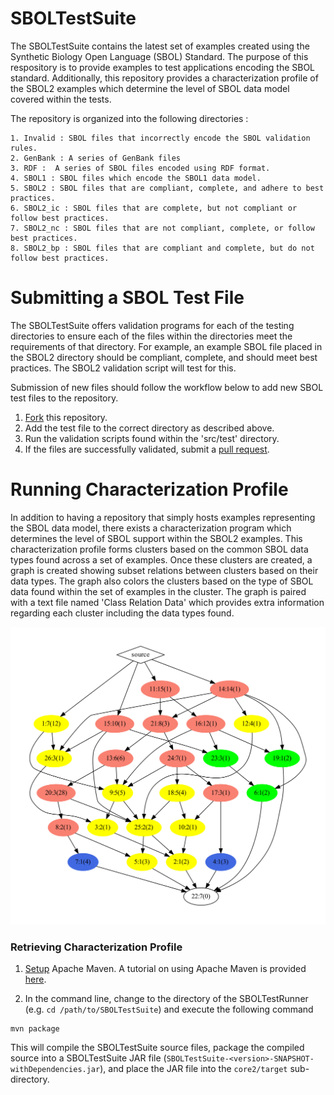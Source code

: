 # SBOLTestSuite

The SBOLTestSuite contains the latest set of examples created using the Synthetic Biology Open Language (SBOL) Standard. The purpose of this respository is to provide examples to test applications encoding the SBOL standard. Additionally, this repository provides a characterization profile of the SBOL2 examples which determine the level of SBOL data model covered within the tests. 

The repository is organized into the following directories : 

```
1. Invalid : SBOL files that incorrectly encode the SBOL validation rules.
2. GenBank : A series of GenBank files
3. RDF :  A series of SBOL files encoded using RDF format. 
4. SBOL1 : SBOL files which encode the SBOL1 data model. 
5. SBOL2 : SBOL files that are compliant, complete, and adhere to best practices.
6. SBOL2_ic : SBOL files that are complete, but not compliant or follow best practices.
7. SBOL2_nc : SBOL files that are not compliant, complete, or follow best practices. 
8. SBOL2_bp : SBOL files that are compliant and complete, but do not follow best practices. 
```

# Submitting a SBOL Test File

The SBOLTestSuite offers validation programs for each of the testing directories to ensure each of the files within the directories meet the requirements of that directory. For example, an example SBOL file placed in the SBOL2 directory should be compliant, complete, and should meet best practices. The SBOL2 validation script will test for this. 

Submission of new files should follow the workflow below to add new SBOL test files to the repository. 

1. [Fork](https://help.github.com/articles/fork-a-repo/) this repository.  
2. Add the test file to the correct directory as described above. 
3. Run the validation scripts found within the 'src/test' directory. 
4. If the files are successfully validated, submit a [pull request](https://help.github.com/articles/creating-a-pull-request-from-a-fork/). 

# Running Characterization Profile

In addition to having a repository that simply hosts examples representing the SBOL data model, there exists a characterization program which determines the level of SBOL support within the SBOL2 examples. This characterization profile forms clusters based on the common SBOL data types found across a set of examples. Once these clusters are created, a graph is created showing subset relations between clusters based on their data types. The graph also colors the clusters based on the type of SBOL data found within the set of examples in the cluster. The graph is paired with a text file named 'Class Relation Data' which provides extra information regarding each cluster including the data types found. 

![graph](site_resources/graph-1.png "Characterization Graph Output")

### Retrieving Characterization Profile 

1. [Setup](http://maven.apache.org/download.cgi) Apache Maven. A tutorial on using Apache Maven is provided [here](http://maven.apache.org/guides/getting-started/index.html).

2. In the command line, change to the directory of the SBOLTestRunner (e.g. ```cd /path/to/SBOLTestSuite```) and execute the following command

```
mvn package
```

This will compile the SBOLTestSuite source files, package the compiled source into a SBOLTestSuite JAR file (```SBOLTestSuite-<version>-SNAPSHOT-withDependencies.jar```), and place the JAR file into the ```core2/target``` sub-directory.
